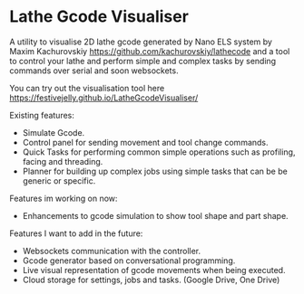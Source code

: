 # Lathe Gcode Visualiser
A utility to visualise 2D lathe gcode generated by Nano ELS system by Maxim Kachurovskiy https://github.com/kachurovskiy/lathecode
and a tool to control your lathe and perform simple and complex tasks by sending commands over serial and soon websockets.

You can try out the visualisation tool here https://festivejelly.github.io/LatheGcodeVisualiser/

Existing features:

- Simulate Gcode.
- Control panel for sending movement and tool change commands.
- Quick Tasks for performing common simple operations such as profiling, facing and threading.
- Planner for building up complex jobs using simple tasks that can be be generic or specific.

Features im working on now:

- Enhancements to gcode simulation to show tool shape and part shape.

Features I want to add in the future:

- Websockets communication with the controller.
- Gcode generator based on conversational programming.
- Live visual representation of gcode movements when being executed.
- Cloud storage for settings, jobs and tasks. (Google Drive, One Drive)